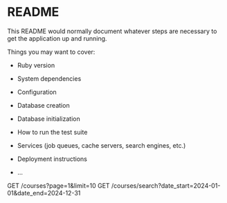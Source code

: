 # README

This README would normally document whatever steps are necessary to get the
application up and running.

Things you may want to cover:

* Ruby version

* System dependencies

* Configuration

* Database creation

* Database initialization

* How to run the test suite

* Services (job queues, cache servers, search engines, etc.)

* Deployment instructions

* ...

GET /courses?page=1&limit=10
GET /courses/search?date_start=2024-01-01&date_end=2024-12-31

